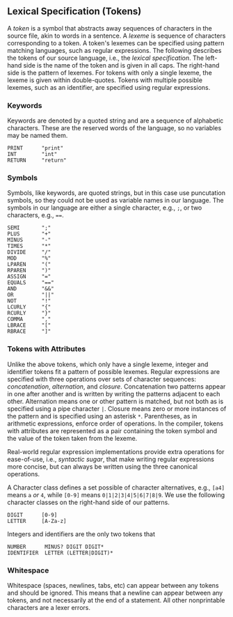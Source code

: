 ## Lexical Specification (Tokens)

A _token_ is a symbol that abstracts away sequences of characters in
the source file, akin to words in a sentence.  A _lexeme_ is sequence
of characters corresponding to a token.  A token's lexemes can be
specified using pattern matching languages, such as regular
expressions.  The following describes the tokens of our source
language, i.e., the _lexical specification_.  The left-hand side is
the name of the token and is given in all caps.  The right-hand side
is the pattern of lexemes.  For tokens with only a single lexeme, the
lexeme is given within double-quotes.  Tokens with multiple possible
lexemes, such as an identifier, are specified using regular
expressions.

### Keywords

Keywords are denoted by a quoted string and are a sequence of alphabetic characters.  These are the reserved words of the language, so no variables may be named them.

    PRINT      "print"
    INT        "int"
    RETURN     "return"

### Symbols

Symbols, like keywords, are quoted strings, but in this case use puncutation symbols, so they could not be used as variable names in our language.  The symbols in our language are either a single character, e.g., `;`, or two characters, e.g., `==`.

    SEMI       ";"
    PLUS       "+"
    MINUS      "-"
    TIMES      "*"
    DIVIDE     "/"
    MOD        "%"
    LPAREN     "("
    RPAREN     ")"
    ASSIGN     "="
    EQUALS     "=="
    AND        "&&"
    OR         "||"
    NOT        "!"
    LCURLY     "{"
    RCURLY     "}"
    COMMA      ","
    LBRACE     "["
    RBRACE     "]"

### Tokens with Attributes

Unlike the above tokens, which only have a single lexeme, integer and
identifier tokens fit a pattern of possible lexemes. Regular
expressions are specified with three operations over sets of character
sequences: _concatenation_, _alternation_, and _closure_.
Concatenation two patterns appear in one after another and is written
by writing the patterns adjacent to each other.  Alternation means one
or other pattern is matched, but not both as is specified using a pipe
character `|`.  Closure means zero or more instances of the pattern
and is specified using an asterisk `*`.  Parentheses, as in arithmetic
expressions, enforce order of operations.  In the compiler, tokens
with attributes are represented as a pair containing the token symbol
and the value of the token taken from the lexeme.

Real-world regular expression implementations provide extra operations
for ease-of-use, i.e., _syntactic sugar_, that make writing regular
expressions more concise, but can always be written using the three
canonical operations.

A Character class defines a set possible of character alternatives,
e.g., `[a4]` means `a` _or_ `4`, while `[0-9]` means
`0|1|2|3|4|5|6|7|8|9`.  We use the following character classes on the
right-hand side of our patterns.

    DIGIT      [0-9]
    LETTER     [A-Za-z]

Integers and identifiers are the only two tokens that 

    NUMBER      MINUS? DIGIT DIGIT*
    IDENTIFIER  LETTER (LETTER|DIGIT)*

### Whitespace

Whitespace (spaces, newlines, tabs, etc) can appear between any tokens and should be ignored.  This means that a newline can appear between any tokens, and not necessarily at the end of a statement.  All other nonprintable characters are a lexer errors.
